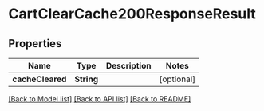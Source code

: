 # CartClearCache200ResponseResult

## Properties
Name | Type | Description | Notes
------------ | ------------- | ------------- | -------------
**cacheCleared** | **String** |  | [optional] 

[[Back to Model list]](../README.md#documentation-for-models) [[Back to API list]](../README.md#documentation-for-api-endpoints) [[Back to README]](../README.md)


